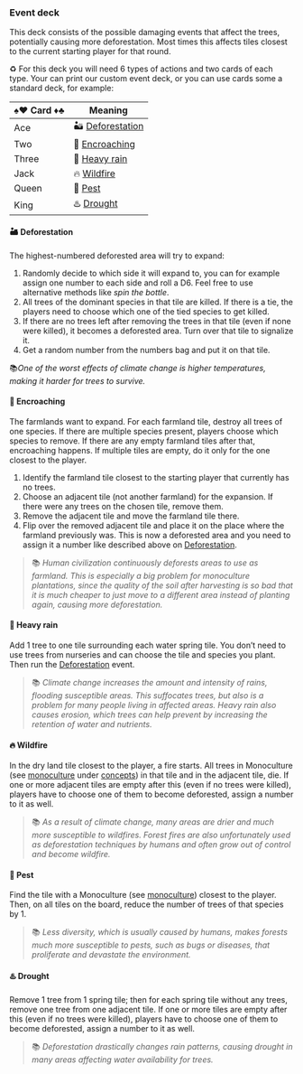 ### Event deck

This deck consists of the possible damaging events that affect the trees, potentially causing more deforestation. Most times this affects tiles closest to the current starting player for that round.

♻️ For this deck you will need 6 types of actions and two cards of each type. Your can print our custom event deck, or you can use cards some a standard deck, for example:

| ♠️♥️ Card ♦️♣️ | Meaning |
|------------|----------|
| Ace | 🏜 [Deforestation](#-deforestation) |
| Two | 🚜 [Encroaching](#-encroaching) |
| Three | 🌊 [Heavy rain ](#-heavy-rain ) |
| Jack | 🔥 [Wildfire](#-wildfire) |
| Queen | 🦠 [Pest](#-pest) |
| King | ♨️ [Drought](#-drought) |

#### 🏜 Deforestation

The highest-numbered deforested area will try to expand:

1. Randomly decide to which side it will expand to, you can for example assign one number to each side and roll a D6. Feel free to use alternative methods like *spin the bottle*.
1. All trees of the dominant species in that tile are killed. If there is a tie, the players need to choose which one of the tied species to get killed.
1. If there are no trees left after removing the trees in that tile (even if none were killed), it becomes a deforested area. Turn over that tile to signalize it.
1. Get a random number from the numbers bag and put it on that tile.

📚*One of the worst effects of climate change is higher temperatures, making it harder for trees to survive.*

#### 🚜 Encroaching

The farmlands want to expand. For each farmland tile, destroy all trees of one species. If there are multiple species present, players choose which species to remove. If there are any empty farmland tiles after that, encroaching happens. If multiple tiles are empty, do it only for the one closest to the player.

1. Identify the farmland tile closest to the starting player that currently has no trees.
1. Choose an adjacent tile (not another farmland) for the expansion. If there were any trees on the chosen tile, remove them.
1. Remove the adjacent tile and move the farmland tile there.
1. Flip over the removed adjacent tile and place it on the place where the farmland previously was. This is now a deforested area and you need to assign it a number like described above on [Deforestation](#-deforestation).

> 📚 *Human civilization continuously deforests areas to use as farmland. This is especially a big problem for monoculture plantations, since the quality of the soil after harvesting is so bad that it is much cheaper to just move to a different area instead of planting again, causing more deforestation.*

#### 🌊 Heavy rain

Add 1 tree to one tile surrounding each water spring tile. You don’t need to use trees from nurseries and can choose the tile and species you plant. Then run the [Deforestation](#-deforestation) event.

> 📚 *Climate change increases the amount and intensity of rains, flooding susceptible areas. This suffocates trees, but also is a problem for many people living in affected areas. Heavy rain also causes erosion, which trees can help prevent by increasing the retention of water and nutrients.*

#### 🔥 Wildfire

In the dry land tile closest to the player, a fire starts. All trees in Monoculture (see [monoculture](#monoculture) under [concepts](#concepts)) in that tile and in the adjacent tile, die. If one or more adjacent tiles are empty after this (even if no trees were killed), players have to choose one of them to become deforested, assign a number to it as well.

> 📚 *As a result of climate change, many areas are drier and much more susceptible to wildfires. Forest fires are also unfortunately used as deforestation techniques by humans and often grow out of control and become wildfire.*

#### 🦠 Pest

Find the tile with a Monoculture (see [monoculture](#monoculture)) closest to the player. Then, on all tiles on the board, reduce the number of trees of that species by 1.

> 📚 *Less diversity, which is usually caused by humans, makes forests much more susceptible to pests, such as bugs or diseases, that proliferate and devastate the environment.*

#### ♨️ Drought

Remove 1 tree from 1 spring tile; then for each spring tile without any trees, remove one tree from one adjacent tile. If one or more tiles are empty after this (even if no trees were killed), players have to choose one of them to become deforested, assign a number to it as well.

> 📚 *Deforestation drastically changes rain patterns, causing drought in many areas affecting water availability for trees.*